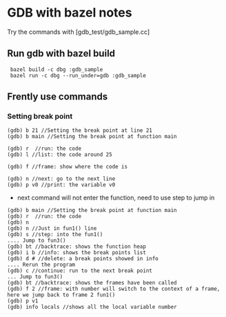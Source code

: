 # GDB with bazel notes
Try the commands with [gdb_test/gdb_sample.cc]

## Run gdb with bazel build
```
 bazel build -c dbg :gdb_sample
 bazel run -c dbg --run_under=gdb :gdb_sample
```
## Frently use commands
### Setting break point
```
(gdb) b 21 //Setting the break point at line 21
(gdb) b main //Setting the break point at function main

(gdb) r  //run: the code
(gdb) l //list: the code around 25

(gdb) f //frame: show where the code is

(gdb) n //next: go to the next line
(gdb) p v0 //print: the variable v0
```
* next command will not enter the function, need to use step to jump in

```
(gdb) b main //Setting the break point at function main
(gdb) r  //run: the code
(gdb) n
(gdb) n //Just in fun1() line
(gdb) s //step: into the fun1()
.... Jump to fun3()
(gdb) bt //backtrace: shows the function heap
(gdb) i b //info: shows the break points list
(gdb) d # //delete: a break points showed in info
.... Rerun the program
(gdb) c //continue: run to the next break point
... Jump to fun3()
(gdb) bt //backtrace: shows the frames have been called
(gdb) f 2 //frame: with number will switch to the context of a frame, here we jump back to frame 2 fun1()
(gdb) p v1
(gdb) info locals //shows all the local variable number
```
